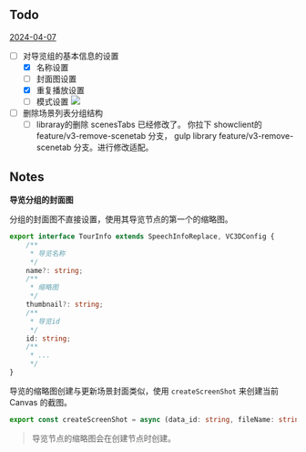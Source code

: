 ## Todo

[2024-04-07](2024-04-07.md)

- [ ] 对导览组的基本信息的设置
	- [x] 名称设置
	- [ ] 封面图设置
	- [x] 重复播放设置
	- [ ] 模式设置
![](Pasted%20image%2020240408093606.png)
- [ ] 删除场景列表分组结构
	- [ ] libraray的删除 scenesTabs 已经修改了。 你拉下 showclient的 feature/v3-remove-scenetab 分支， gulp library feature/v3-remove-scenetab 分支。进行修改适配。

## Notes

**导览分组的封面图**

分组的封面图不直接设置，使用其导览节点的第一个的缩略图。

```ts
export interface TourInfo extends SpeechInfoReplace, VC3DConfig {
    /**
     * 导览名称
     */
    name?: string;
    /**
     * 缩略图
     */
    thumbnail?: string;
    /**
     * 导览id
     */
    id: string;
    /**
     * ...
     */
}
```

导览的缩略图创建与更新场景封面类似，使用 `createScreenShot` 来创建当前 Canvas 的截图。

```ts
export const createScreenShot = async (data_id: string, fileName: string) => {
```

> 导览节点的缩略图会在创建节点时创建。